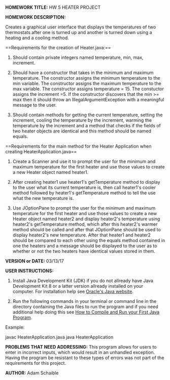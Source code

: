 **HOMEWORK TITLE:** HW 5 HEATER PROJECT

**HOMEWORK DESCRIPTION:**

Creates a graphical user interface that displays the temperatures of two thermostats after one is turned up and another is turned down using a heating and a cooling method.

==Requirements for the creation of Heater.java:==

1) Should contain private integers named temperature, min, max, increment.

2) Should have a constructor that takes in the minimum and maximum temperature. The constructor assigns the minimum temperature to the min variable. The constructor assigns the maximum temperature to the max variable. The constructor assigns temperature = 15. The constuctor assigns the increment =5. If the constructor discovers that the min >= max then it should throw an IllegalArgumentException with a meaningful message to the user.

3) Should contain methods for getting the current temperature, setting the increment, cooling the temperature by the increment, warming the temperature by the increment and a method that checks if the fields of two heater objects are identical and this method should be named equals.

==Requirements for the main method for the Heater Application when creating HeaterApplication.java==

1) Create a Scanner and use it to prompt the user for the minimum and maximum temperature for the first heater and use those values to create a new Heater object named heater1.

2) After creating heater1 use heater1's getTemperature method to display to the user what its current temperature is, then call heater1's cooler method followed by heater1's getTemperature method to tell the use what the new temperature is.

3) Use JOptionPane to prompt the user for the minimum and maximum temperature for the first heater and use those values to create a new Heater object named heater2 and display heater2's temperature using heater2's getTemperature method, which after this heater2's warmer method should be called and after that JOptionPane should be used to display heater2's new temperature. After that heater1 and heater2 should be compared to each other using the equals method contained in one the heaters and a message should be displayed to the user as to whether or not the two heaters have identical values stored in them.

**VERSION or DATE:** 03/13/17

**USER INSTRUCTIONS:** 

1) Install Java Development Kit (JDK) if you do not allready have Java Development Kit 8 or a latter version allready installed on your computer. For installation help see [Oracle's Java website](https://www.oracle.com/java/technologies/javase-downloads.html).

2) Run the following commands in your terminal or command line in the directory containing the Java files to run the program and if you need additional help doing this see [How to Compile and Run your First Java Program](https://beginnersbook.com/2013/05/first-java-program/).

Example:

javac HeaterApplication.java
java HeaterApplication

**PROBLEMS THAT NEED ADDRESSING:** This program allows for users to enter in incorrect inputs, which would result in an unhandled exception. Having the program be resistant to these types of errors was not part of the requirements for this project.

**AUTHOR:** Adam Schaible